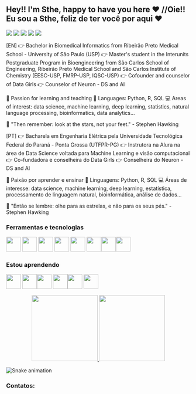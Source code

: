 ## Hey!! I'm Sthe, happy to have you here ♥ //Oie!! Eu sou a Sthe, feliz de ter você por aqui ♥

<div>
<a href="https://www.youtube.com/channel/UCtM2Fsn4X0eP-gTrOCv6zww" target="_blank"><img src="https://noticon-static.tammolo.com/dgggcrkxq/image/upload/v1567002882/noticon/ctn6kpoyyaawcggjqmfj.png" target="_blank"></a>
<a href="https://www.instagram.com/sthemonica/" target="_blank"><img src="https://img.shields.io/badge/-Instagram-%23E4405F?style=for-the-badge&logo=instagram&logoColor=white" target="_blank"></a>
<a href="https://www.twitch.tv/sthemonica" target="_blank"><img src="https://img.shields.io/badge/Twitch-9146FF?style=for-the-badge&logo=twitch&logoColor=white" target="_blank"></a>
<a href = "mailto:premebidas@gmail.com"><img src="https://img.shields.io/badge/Gmail-D14836?style=for-the-badge&logo=gmail&logoColor=white" target="_blank"></a>
<a href="https://www.linkedin.com/in/sthefanie-monica/" target="_blank"><img src="https://img.shields.io/badge/-LinkedIn-%230077B5?style=for-the-badge&logo=linkedin&logoColor=white" target="_blank"></a>   
</div>


[EN]
👉 Bachelor in Biomedical Informatics from Ribeirão Preto Medical School - University of São Paulo (USP)
👉 Master's student in the Interunits Postgraduate Program in Bioengineering from São Carlos School of Engineering, Ribeirão Preto Medical School and São Carlos Institute of Chemistry (EESC-USP, FMRP-USP, IQSC-USP)
👉 Cofounder and counselor of Data Girls
👉 Counselor of Neuron - DS and AI

🧠 Passion for learning and teaching
👅 Languages: Python, R, SQL
💻 Areas of interest: data science, machine learning, deep learning, statistics, natural language processing, bioinformatics, data analytics...

💭 "Then remember: look at the stars, not your feet." - Stephen Hawking



[PT]
👉 Bacharela em Engenharia Elétrica pela Universidade Tecnológica Federal do Paraná - Ponta Grossa (UTFPR-PG)
👉 Instrutora na Alura na área de Data Science voltada para Machine Learning e  visão computacional 
👉 Co-fundadora e conselheira do Data Girls
👉 Conselheira do Neuron - DS and AI

🧠 Paixão por aprender e ensinar
👅 Linguagens: Python, R, SQL
💻 Áreas de interesse: data science, machine learning, deep learning, estatística, processamento de linguagem natural, bioinformática, análise de dados...

💭 "Então se lembre: olhe para as estrelas, e não para os seus pés." - Stephen Hawking


### Ferramentas e tecnologias
<img src="https://cdn.jsdelivr.net/gh/devicons/devicon/icons/vscode/vscode-original.svg" width="40" height="40"/> <img src="https://cdn.jsdelivr.net/gh/devicons/devicon/icons/jupyter/jupyter-original-wordmark.svg" width="40" height="40"/> <img src="https://cdn.jsdelivr.net/gh/devicons/devicon/icons/python/python-original.svg" width="40" height="40"/> <img src="https://cdn.jsdelivr.net/gh/devicons/devicon/icons/pandas/pandas-original.svg" width="40" height="40"/>
<img src="https://cdn.jsdelivr.net/gh/devicons/devicon/icons/pycharm/pycharm-original.svg"  width="40" height="40"/> <img src="https://cdn.jsdelivr.net/gh/devicons/devicon/icons/numpy/numpy-original.svg" width="40" height="40"/><img src="https://cdn.jsdelivr.net/gh/devicons/devicon/icons/tensorflow/tensorflow-original.svg" width="40" height="40"/><img src="https://cdn.jsdelivr.net/gh/devicons/devicon/icons/matlab/matlab-original.svg" width="40" height="40"/> 

### Estou aprendendo
<img src="https://cdn.jsdelivr.net/gh/devicons/devicon/icons/git/git-original.svg" width="40" height="40"/> <img src="https://cdn.jsdelivr.net/gh/devicons/devicon/icons/github/github-original.svg" width="40" height="40"/><img src="https://cdn.jsdelivr.net/gh/devicons/devicon/icons/markdown/markdown-original.svg" width="40" height="40"/> 
<img src="https://cdn.jsdelivr.net/gh/devicons/devicon/icons/postgresql/postgresql-original.svg" width="40" height="40"/><img src="https://cdn.jsdelivr.net/gh/devicons/devicon/icons/mysql/mysql-original.svg" width="40" height="40"/> <img src="https://cdn.jsdelivr.net/gh/devicons/devicon/icons/mongodb/mongodb-original.svg" width="40" height="40"/>


<div align="center">
<a href="https://github.com/sthemonica">
<img height="180em" src="https://github-readme-stats.vercel.app/api?username=sthemonica&show_icons=true&theme=dracula&include_all_commits=true&count_private=true"/>
<img height="180em" src="https://github-readme-stats.vercel.app/api/top-langs/?username=sthemonica&layout=compact&langs_count=7&theme=dracula"/>
 </a>
</div>

  
![Snake animation](https://github.com/sthemonica/sthemonica/blob/output/github-contribution-grid-snake.svg)
  
### Contatos:

